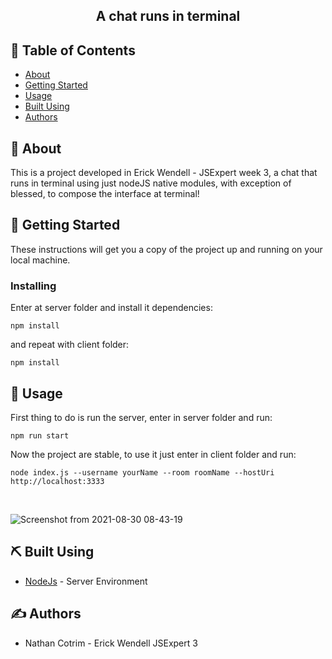 
<h2 align="center">A chat runs in terminal</h2>

## 📝 Table of Contents

- [About](#about)
- [Getting Started](#getting_started)
- [Usage](#usage)
- [Built Using](#built_using)
- [Authors](#authors)

## 🧐 About <a name = "about"></a>

This is a project developed in Erick Wendell - JSExpert week 3, a chat that runs in terminal using just nodeJS native modules, with exception of blessed, to compose the interface at terminal!  

## 🏁 Getting Started <a name = "getting_started"></a>

These instructions will get you a copy of the project up and running on your local machine.

### Installing

Enter at server folder and install it dependencies:

```
npm install
```

and repeat with client folder:

```
npm install
```

## 🎈 Usage <a name="usage"></a>

First thing to do is run the server, enter in server folder and run:

```
npm run start
```

Now the project are stable, to use it just enter in client folder and run:

```
node index.js --username yourName --room roomName --hostUri http://localhost:3333
```
<br>

![Screenshot from 2021-08-30 08-43-19](https://user-images.githubusercontent.com/82950902/131336816-f4659104-e523-47e7-9c90-51f065ce1bd6.png)


## ⛏️ Built Using <a name = "built_using"></a>

- [NodeJs](https://nodejs.org/en/) - Server Environment

## ✍️ Authors <a name = "authors"></a>

- Nathan Cotrim - Erick Wendell JSExpert 3
